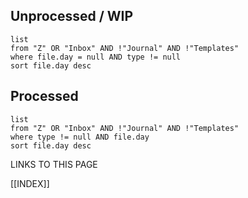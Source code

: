   
## Unprocessed / WIP

```dataview
list 
from "Z" OR "Inbox" AND !"Journal" AND !"Templates"
where file.day = null AND type != null
sort file.day desc
```

## Processed

```dataview
list
from "Z" OR "Inbox" AND !"Journal" AND !"Templates"
where type != null AND file.day
sort file.day desc
```

LINKS TO THIS PAGE

[[INDEX]]
